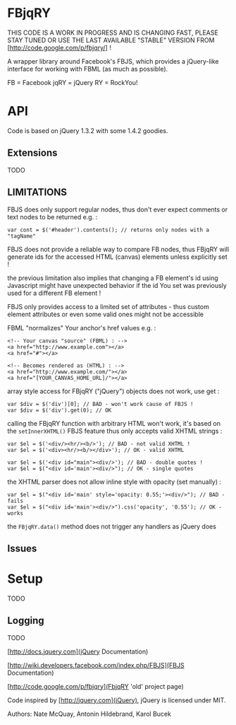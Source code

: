 FBjqRY
======

THIS CODE IS A WORK IN PROGRESS AND IS CHANGING FAST, PLEASE STAY TUNED OR USE
THE LAST AVAILABLE "STABLE" VERSION FROM [http://code.google.com/p/fbjqry/] !

A wrapper library around Facebook's FBJS, which provides a jQuery-like interface
for working with FBML (as much as possible).

  FB   = Facebook
  jqRY = jQuery
  RY   = RockYou!

API
===

Code is based on jQuery 1.3.2 with some 1.4.2 goodies.

Extensions
----------

TODO


LIMITATIONS
-----------

   FBJS does only support regular nodes, thus don't ever expect comments or
   text nodes to be returned e.g. :

    var cont = $('#header').contents(); // returns only nodes with a "tagName"
    
   FBJS does not provide a reliable way to compare FB nodes, thus FBjqRY will
   generate ids for the accessed HTML (canvas) elements unless explicitly set !

   the previous limitation also implies that changing a FB element's id using
   Javascript might have unexpected behavior if the id You set was previously
   used for a different FB element !

   FBJS only provides access to a limited set of attributes - thus custom
   element attributes or even some valid ones might not be accessible

   FBML "normalizes" Your anchor's href values e.g. :

    <!-- Your canvas "source" (FBML) : -->
    <a href="http://www.example.com"></a>
    <a href="#"></a>

    <!-- Becomes rendered as (HTML) : -->
    <a href="http://www.example.com/"></a>
    <a href="[YOUR_CANVAS_HOME_URL]/"></a>

   array style access for FBjqRY ("jQuery") objects does not work, use get :

    var $div = $('div')[0]; // BAD - won't work cause of FBJS !
    var $div = $('div').get(0); // OK

   calling the FBjqRY function with arbitrary HTML won't work, it's based on
   the `setInnerXHTML()` FBJS feature thus only accepts valid XHTML strings :

    var $el = $('<div/><hr/><b/>'); // BAD - not valid XHTML !
    var $el = $('<div><hr/><b/></div>'); // OK - valid XHTML

    var $el = $('<div id="main"><div/>'); // BAD - double quotes !
    var $el = $("<div id='main'><div/>"); // OK - single quotes

   the XHTML parser does not allow inline style with opacity (set manually) :

    var $el = $("<div id='main' style='opacity: 0.55;'><div/>"); // BAD - fails
    var $el = $("<div id='main'><div/>").css('opacity', '0.55'); // OK - works

   the `FBjqRY.data()` method does not trigger any handlers as jQuery does

Issues
------


Setup
=====

TODO

Logging
-------

TODO


[http://docs.jquery.com](jQuery Documentation)

[http://wiki.developers.facebook.com/index.php/FBJS](FBJS Documentation)

[http://code.google.com/p/fbjqry](FbjqRY 'old' project page)

Code inspired by [http://jquery.com](jQuery), jQuery is licensed under MIT.

Authors: Nate McQuay, Antonin Hildebrand, Karol Bucek
